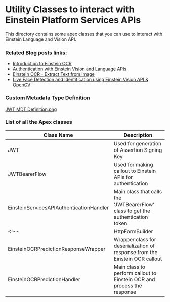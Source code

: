 # Utility Classes to interact with Einstein Platform Services APIs
This directory contains some apex classes that you can use to interact with Einstein Language and Vision API.

### Related Blog posts links:
- [Introduction to Einstein OCR](https://forcepanda.wordpress.com/2020/05/30/say-hi-to-the-new-einstein-ocr-summer20/)
- [Authentication with Einstein Vision and Language APIs](https://forcepanda.wordpress.com/2020/07/04/authentication-with-einstein-vision-and-language-apis/)
- [Einstein OCR - Extract Text from Image](https://forcepanda.wordpress.com/2020/06/02/extract-text-from-image-einstein-ocr/)
- [Live Face Detection and Identification using Einstein Vision API & OpenCV](https://forcepanda.wordpress.com/2020/01/03/live-face-detection-and-identification-using-opencv-salesforces-einstein-vision-api/)

### Custom Metadata Type Definition
[JWT MDT Definition.png](https://github.com/forcePanda/EinsteinPlatformServices-Repo/blob/master/Apex%20Classes/JWT%20MDT%20Definition.png)

### List of all the Apex classes
|Class Name| Description
|-|-|
| JWT | Used for generation of Assertion Signing Key |
| JWTBearerFlow | Used for making callout to Einstein APIs for authentication |
| EinsteinServicesAPIAuthenticationHandler | Main class that calls the 'JWTBearerFlow' class to get the authentication token | 
<!-- | HttpFormBuilder | Utility class used to create multipart/form-data type request |
| EinsteinOCRPredictionResponseWrapper | Wrapper class for deserialization of response from the Einstein OCR callout |
| EinsteinOCRPredictionHandler | Main class to perform callout to Einstein OCR and process the response | -->


